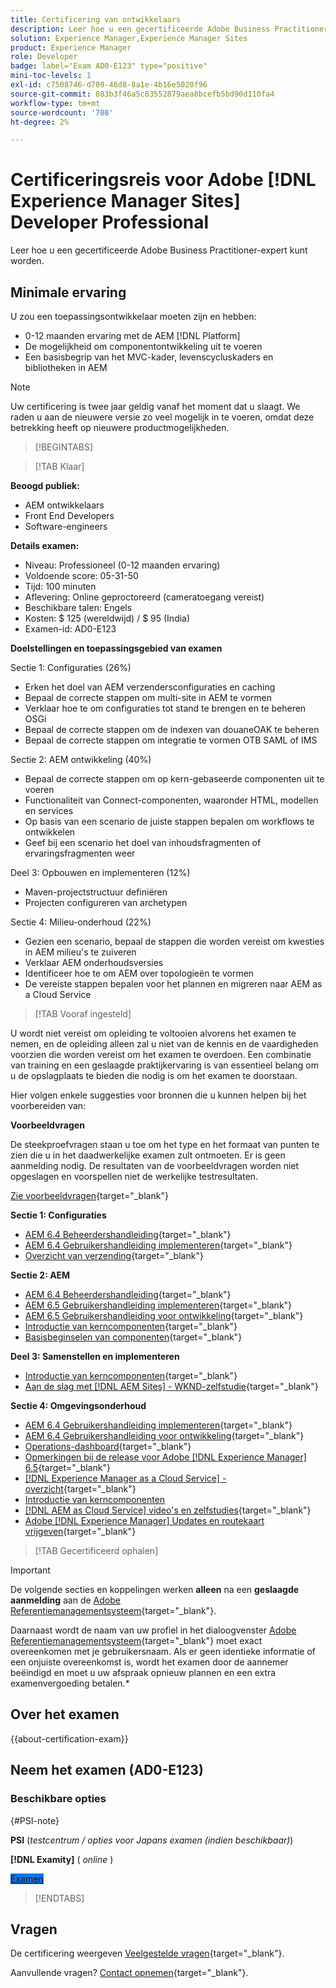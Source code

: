 ```yaml
---
title: Certificering van ontwikkelaars
description: Leer hoe u een gecertificeerde Adobe Business Practitioner-expert kunt worden in [!DNL Experience Manager Sites].
solution: Experience Manager,Experience Manager Sites
product: Experience Manager
role: Developer
badge: label="Exam AD0-E123" type="positive"
mini-toc-levels: 1
exl-id: c7508746-d709-46d8-8a1e-4b16e5020f96
source-git-commit: 883b3f46a5c83552879aea8bcefb5bd90d110fa4
workflow-type: tm+mt
source-wordcount: '708'
ht-degree: 2%

---
```


# Certificeringsreis voor Adobe [!DNL Experience Manager Sites] Developer Professional

Leer hoe u een gecertificeerde Adobe Business Practitioner-expert kunt worden.

## Minimale ervaring

U zou een toepassingsontwikkelaar moeten zijn en hebben:

* 0-12 maanden ervaring met de AEM [!DNL Platform]
* De mogelijkheid om componentontwikkeling uit te voeren
* Een basisbegrip van het MVC-kader, levenscycluskaders en bibliotheken in AEM

>[!NOTE]
>
>Uw certificering is twee jaar geldig vanaf het moment dat u slaagt. We raden u aan de nieuwere versie zo veel mogelijk in te voeren, omdat deze betrekking heeft op nieuwere productmogelijkheden.

>[!BEGINTABS]

>[!TAB Klaar]

**Beoogd publiek:**

* AEM ontwikkelaars
* Front End Developers
* Software-engineers

**Details examen:**

* Niveau: Professioneel (0-12 maanden ervaring)
* Voldoende score: 05-31-50
* Tijd: 100 minuten
* Aflevering: Online geproctoreerd (cameratoegang vereist)
* Beschikbare talen: Engels
* Kosten: $ 125 (wereldwijd) / $ 95 (India)
* Examen-id: AD0-E123

**Doelstellingen en toepassingsgebied van examen**

Sectie 1: Configuraties (26%)

* Erken het doel van AEM verzendersconfiguraties en caching
* Bepaal de correcte stappen om multi-site in AEM te vormen
* Verklaar hoe te om configuraties tot stand te brengen en te beheren OSGi
* Bepaal de correcte stappen om de indexen van douaneOAK te beheren
* Bepaal de correcte stappen om integratie te vormen OTB SAML of IMS

Sectie 2: AEM ontwikkeling (40%)

* Bepaal de correcte stappen om op kern-gebaseerde componenten uit te voeren
* Functionaliteit van Connect-componenten, waaronder HTML, modellen en services
* Op basis van een scenario de juiste stappen bepalen om workflows te ontwikkelen
* Geef bij een scenario het doel van inhoudsfragmenten of ervaringsfragmenten weer

Deel 3: Opbouwen en implementeren (12%)

* Maven-projectstructuur definiëren
* Projecten configureren van archetypen

Sectie 4: Milieu-onderhoud (22%)

* Gezien een scenario, bepaal de stappen die worden vereist om kwesties in AEM milieu&#39;s te zuiveren
* Verklaar AEM onderhoudsversies
* Identificeer hoe te om AEM over topologieën te vormen
* De vereiste stappen bepalen voor het plannen en migreren naar AEM as a Cloud Service

>[!TAB Vooraf ingesteld]

U wordt niet vereist om opleiding te voltooien alvorens het examen te nemen, en de opleiding alleen zal u niet van de kennis en de vaardigheden voorzien die worden vereist om het examen te overdoen. Een combinatie van training en een geslaagde praktijkervaring is van essentieel belang om u de opslagplaats te bieden die nodig is om het examen te doorstaan.

Hier volgen enkele suggesties voor bronnen die u kunnen helpen bij het voorbereiden van:

**Voorbeeldvragen**

De steekproefvragen staan u toe om het type en het formaat van punten te zien die u in het daadwerkelijke examen zult ontmoeten. Er is geen aanmelding nodig. De resultaten van de voorbeeldvragen worden niet opgeslagen en voorspellen niet de werkelijke testresultaten.

[Zie voorbeeldvragen](https://scorpion.caveon.com/launchpad/ad3-e123-adobe-experience-manager-sites-developer-professional-sample-questions){target="_blank"}

**Sectie 1: Configuraties**

* [AEM 6.4 Beheerdershandleiding](https://experienceleague.adobe.com/docs/experience-manager-64/administering/home.html){target="_blank"}
* [AEM 6.4 Gebruikershandleiding implementeren](https://experienceleague.adobe.com/docs/experience-manager-64/deploying/home.html){target="_blank"}
* [Overzicht van verzending](https://experienceleague.adobe.com/docs/experience-manager-dispatcher/using/dispatcher.html){target="_blank"}

**Sectie 2: AEM**

* [AEM 6.4 Beheerdershandleiding](https://experienceleague.adobe.com/docs/experience-manager-64/administering/home.html){target="_blank"}
* [AEM 6.5 Gebruikershandleiding implementeren](https://experienceleague.adobe.com/docs/experience-manager-65/deploying/home.html){target="_blank"}
* [AEM 6.5 Gebruikershandleiding voor ontwikkeling](https://experienceleague.adobe.com/docs/experience-manager-65/developing/home.html){target="_blank"}
* [Introductie van kerncomponenten](https://experienceleague.adobe.com/docs/experience-manager-core-components/using/introduction.html){target="_blank"}
* [Basisbeginselen van componenten](https://experienceleague.adobe.com/docs/experience-manager-learn/getting-started-wknd-tutorial-develop/project-archetype/component-basics.html){target="_blank"}

**Deel 3: Samenstellen en implementeren**

* [Introductie van kerncomponenten](https://experienceleague.adobe.com/docs/experience-manager-core-components/using/introduction.html){target="_blank"}
* [Aan de slag met [!DNL AEM Sites] - WKND-zelfstudie](https://experienceleague.adobe.com/docs/experience-manager-learn/getting-started-wknd-tutorial-develop/overview.html){target="_blank"}


**Sectie 4: Omgevingsonderhoud**

* [AEM 6.4 Gebruikershandleiding implementeren](https://experienceleague.adobe.com/docs/experience-manager-64/deploying/home.html?lang=en){target="_blank"}
* [AEM 6.4 Gebruikershandleiding voor ontwikkeling](https://experienceleague.adobe.com/docs/experience-manager-64/developing/home.html?lang=en){target="_blank"}
* [Operations-dashboard](https://experienceleague.adobe.com/docs/experience-manager-65/administering/operations/operations-dashboard.html?lang=en#automated-maintenance-tasks){target="_blank"}
* [Opmerkingen bij de release voor Adobe [!DNL Experience Manager] 6,5](https://experienceleague.adobe.com/docs/experience-manager-65/release-notes/service-pack/sp-release-notes.html){target="_blank"}
* [[!DNL Experience Manager as a Cloud Service] -overzicht](https://experienceleague.adobe.com/docs/experience-manager-cloud-service/content/home.html){target="_blank"}
* [Introductie van kerncomponenten](https://experienceleague.adobe.com/docs/experience-manager-core-components/using/introduction.html)
* [[!DNL AEM as Cloud Service] video&#39;s en zelfstudies](https://experienceleague.adobe.com/docs/experience-manager-learn/cloud-service/overview.html){target="_blank"}
* [Adobe [!DNL Experience Manager] Updates en routekaart vrijgeven](https://experienceleague.adobe.com/docs/experience-manager-release-information/aem-release-updates/home.html){target="_blank"}

>[!TAB Gecertificeerd ophalen]

>[!IMPORTANT]
>
>De volgende secties en koppelingen werken **alleen**  na een **geslaagde aanmelding** aan de [Adobe Referentiemanagementsysteem](https://www.certmetrics.com/adobe){target="_blank"}.
>
>Daarnaast wordt de naam van uw profiel in het dialoogvenster [Adobe Referentiemanagementsysteem](https://www.certmetrics.com/adobe){target="_blank"} moet exact overeenkomen met je gebruikersnaam. Als er geen identieke informatie of een onjuiste overeenkomst is, wordt het examen door de aannemer beëindigd en moet u uw afspraak opnieuw plannen en een extra examenvergoeding betalen.*

## Over het examen

{{about-certification-exam}}

## Neem het examen (AD0-E123)

### Beschikbare opties

{#PSI-note}

**PSI** (*testcentrum / opties voor Japans examen (indien beschikbaar)*)

**[!DNL Examity]** ( *online* )

<a href="https://www.certmetrics.com/adobe/candidate/examity_sso.aspx?eid=AD0-E123" target="_blank" class="spectrum-Button spectrum-Button--fill spectrum-Button--accent spectrum-Button--sizeM is-margin-bottom-big-big at-element-click-tracking" style="background-color:#1473E6">

<span class="spectrum-Button-label has-no-wrap">
   Examen
</span>
</a>

>[!ENDTABS]

## Vragen

De certificering weergeven [Veelgestelde vragen](https://experienceleague.adobe.com/docs/certification/certification/faq.html){target="_blank"}.

Aanvullende vragen? [Contact opnemen](mailto:certif@adobe.com){target="_blank"}.
